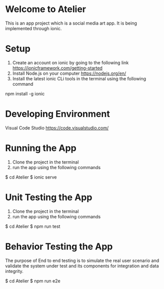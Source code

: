 # Welcome to Atelier

This is an app project which is a social media art app. It is being implemented through ionic.  

# Setup
1. Create an account on ionic by going to the following link
https://ionicframework.com/getting-started
2. Install Node.js on your computer https://nodejs.org/en/
3. Install the latest ionic CLi tools in the terminal using the following command


npm install -g ionic

# Developing Environment
Visual Code Studio https://code.visualstudio.com/

# Running the App
1. Clone the project in the terminal
2. run the app using the following commands

$ cd Atelier 
$ ionic serve


# Unit Testing the App
1. Clone the project in the terminal
2. run the app using the following commands

$ cd Atelier
$ npm run test


# Behavior Testing the App

The purpose of End to end testing is to simulate the real user scenario and validate the system under test and its components for integration and data integrity.

$ cd Atelier
$ npm run e2e
